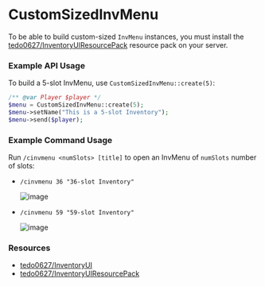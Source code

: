 # CustomSizedInvMenu
To be able to build custom-sized `InvMenu` instances, you must install the [tedo0627/InventoryUIResourcePack](https://github.com/tedo0627/InventoryUIResourcePack) resource pack on your server.

### Example API Usage
To build a 5-slot InvMenu, use `CustomSizedInvMenu::create(5)`:
```php 
/** @var Player $player */
$menu = CustomSizedInvMenu::create(5);
$menu->setName("This is a 5-slot Inventory");
$menu->send($player);
```

### Example Command Usage
Run `/cinvmenu <numSlots> [title]` to open an InvMenu of `numSlots` number of slots:
- `/cinvmenu 36 "36-slot Inventory"`

  ![image](https://github.com/Muqsit/CustomSizedInvMenu/assets/15074389/721ee351-3247-4b37-8a42-da04851d66cb)

- `/cinvmenu 59 "59-slot Inventory"`

  ![image](https://github.com/Muqsit/CustomSizedInvMenu/assets/15074389/602e2fdc-b675-4b7f-9e2e-b76c700c64a3)


### Resources
- [tedo0627/InventoryUI](https://github.com/tedo0627/InventoryUI)
- [tedo0627/InventoryUIResourcePack](https://github.com/tedo0627/InventoryUIResourcePack)
